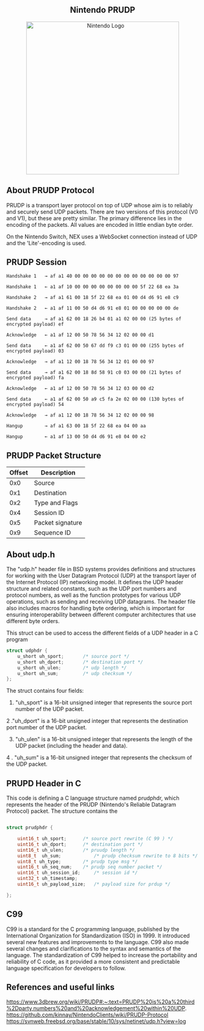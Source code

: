<center><h2>Nintendo PRUDP</h2></center>
<p align="center"><a href="https://nintendo.com" target="_blank"><img src="https://logodownload.org/wp-content/uploads/2017/04/nintendo-logo-1-1.png" width="400" alt="Nintendo Logo"></a></p>

## About PRUDP Protocol

PRUDP is a transport layer protocol on top of UDP whose aim is to reliably and securely send UDP packets. There are two versions of this protocol (V0 and V1), but these are pretty similar. The primary difference lies in the encoding of the packets. All values are encoded in little endian byte order.

On the Nintendo Switch, NEX uses a WebSocket connection instead of UDP and the 'Lite'-encoding is used.

## PRUDP Session

```hex
Handshake 1   → af a1 40 00 00 00 00 00 00 00 00 00 00 00 00 97

Handshake 1   ← a1 af 10 00 00 00 00 00 00 00 00 5f 22 68 ea 3a

Handshake 2   → af a1 61 00 18 5f 22 68 ea 01 00 d4 d6 91 e8 c9

Handshake 2   ← a1 af 11 00 50 d4 d6 91 e8 01 00 00 00 00 00 de

Send data     → af a1 62 00 18 26 b4 01 a1 02 00 00 (25 bytes of encrypted payload) ef

Acknowledge   ← a1 af 12 00 50 78 56 34 12 02 00 00 d1

Send data     ← a1 af 62 00 50 67 dd f9 c3 01 00 00 (255 bytes of encrypted payload) 03

Acknowledge   → af a1 12 00 18 78 56 34 12 01 00 00 97

Send data     → af a1 62 00 18 8d 58 91 c0 03 00 00 (21 bytes of encrypted payload) fa

Acknowledge   ← a1 af 12 00 50 78 56 34 12 03 00 00 d2

Send data     ← a1 af 62 00 50 a9 c5 fa 2e 02 00 00 (130 bytes of encrypted payload) 54

Acknowledge   → af a1 12 00 18 78 56 34 12 02 00 00 98

Hangup        → af a1 63 00 18 5f 22 68 ea 04 00 aa

Hangup        ← a1 af 13 00 50 d4 d6 91 e8 04 00 e2
```

## PRUDP Packet Structure

| Offset | Description |
|------|-----------|
| 0x0 |   Source     |
| 0x1|   Destination |
| 0x2 |  Type and Flags    |
| 0x4 |  Session ID    |
| 0x5 |  Packet signature    |
| 0x9 |  Sequence ID     |



## About udp.h
The "udp.h" header file in BSD systems provides definitions and structures for working with the User Datagram Protocol (UDP) at the transport layer of the Internet Protocol (IP) networking model. It defines the UDP header structure and related constants, such as the UDP port numbers and protocol numbers, as well as the function prototypes for various UDP operations, such as sending and receiving UDP datagrams. The header file also includes macros for handling byte ordering, which is important for ensuring interoperability between different computer architectures that use different byte orders.

This struct can be used to access the different fields of a UDP header in a C program

```c
struct udphdr {
	u_short	uh_sport;		/* source port */
	u_short	uh_dport;		/* destination port */
	u_short	uh_ulen;		/* udp length */
	u_short	uh_sum;			/* udp checksum */
};

```

The struct contains four fields:

1. "uh_sport" is a 16-bit unsigned integer that represents the source port number of the UDP packet.

2 ."uh_dport" is a 16-bit unsigned integer that represents the destination port number of the UDP packet.

3. "uh_ulen" is a 16-bit unsigned integer that represents the length of the UDP packet (including the header and data).

4 . "uh_sum" is a 16-bit unsigned integer that represents the checksum of the UDP packet.

## PRUPD Header in C

This code is defining a C language structure named prudphdr, which represents the header of the PRUDP (Nintendo's Reliable Datagram Protocol) packet. The structure contains the 

```c

struct prudphdr {

    uint16_t uh_sport;		/* source port rewrite (C 99 ) */
    uint16_t uh_dport;		/* destination port */
    uint16_t uh_ulen;		/* pruudp length */
    uint8_t  uh_sum;			/* prudp checksum rewrite to 8 bits */
    uint8_t uh_type;        /* prudp type msg */
    uint16_t uh_seq_num;    /* prudp seq number packet */
    uint16_t uh_session_id;     /* session id */
    uint32_t uh_timestamp;   
    uint16_t uh_payload_size;   /* payload size for prdup */

};
```

## C99
C99 is a standard for the C programming language, published by the International Organization for Standardization (ISO) in 1999. It introduced several new features and improvements to the language.
C99 also made several changes and clarifications to the syntax and semantics of the language. The standardization of C99 helped to increase the portability and reliability of C code, as it provided a more consistent and predictable language specification for developers to follow.

## References and useful links
https://www.3dbrew.org/wiki/PRUDP#:~:text=PRUDP%20is%20a%20third%2Dparty,numbers%20and%20acknowledgement%20within%20UDP.
https://github.com/kinnay/NintendoClients/wiki/PRUDP-Protocol
https://svnweb.freebsd.org/base/stable/10/sys/netinet/udp.h?view=log
